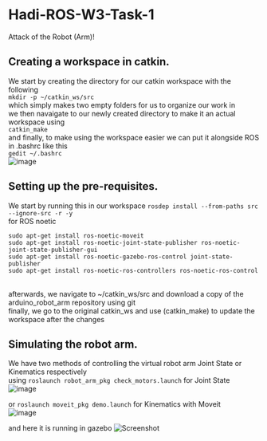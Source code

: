 # Hadi-ROS-W3-Task-1
Attack of the Robot (Arm)!

## Creating a workspace in catkin.
We start by creating the directory for our catkin workspace with the following <br />
```mkdir -p ~/catkin_ws/src``` <br />
which simply makes two empty folders for us to organize our work in <br />
we then navaigate to our newly created directory to make it an actual workspace using <br />
```catkin_make``` <br />
and finally, to make using the workspace easier we can put it alongside ROS in .bashrc like this <br />
```gedit ~/.bashrc``` <br />
![image](https://github.com/user-attachments/assets/32966e23-4dc4-45f4-bcc3-9e3660c6bdff)
## Setting up the pre-requisites.
We start by running this in our workspace
```rosdep install --from-paths src --ignore-src -r -y``` <br />
for ROS noetic <br />
```
sudo apt-get install ros-noetic-moveit
sudo apt-get install ros-noetic-joint-state-publisher ros-noetic-joint-state-publisher-gui
sudo apt-get install ros-noetic-gazebo-ros-control joint-state-publisher
sudo apt-get install ros-noetic-ros-controllers ros-noetic-ros-control
```
 <br />
 afterwards, we navigate to ~/catkin_ws/src and download a copy of the arduino_robot_arm repository using git <br />
 finally, we go to the original catkin_ws and use (catkin_make) to update the workspace after the changes <br />
 
 ## Simulating the robot arm.
 We have two methods of controlling the virtual robot arm Joint State or Kinematics respectively <br />
 using ```roslaunch robot_arm_pkg check_motors.launch``` for Joint State <br />
 ![image](https://github.com/user-attachments/assets/96bc24eb-0742-43d0-a8a9-74ce46d05603)

 or ```roslaunch moveit_pkg demo.launch``` for Kinematics with Moveit <br />
 ![image](https://github.com/user-attachments/assets/3f922273-34b7-49b9-a089-afa75e8dbdaa)

and here it is running in gazebo
![Screenshot](https://github.com/user-attachments/assets/735ba1ce-df3e-4b11-b5a0-4dd78f366618)

